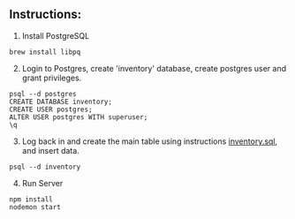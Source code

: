 ## Instructions:

1. Install PostgreSQL

```
brew install libpq
```

2. Login to Postgres, create 'inventory' database, create postgres user and grant privileges.

```
psql --d postgres
CREATE DATABASE inventory;
CREATE USER postgres;
ALTER USER postgres WITH superuser;
\q
```

3. Log back in and create the main table using instructions [inventory.sql](https://github.com/adnjoo/inventory-tracker/blob/main/server/inventory.sql), and insert data.

```
psql --d inventory
```

4. Run Server

```
npm install
nodemon start
```
